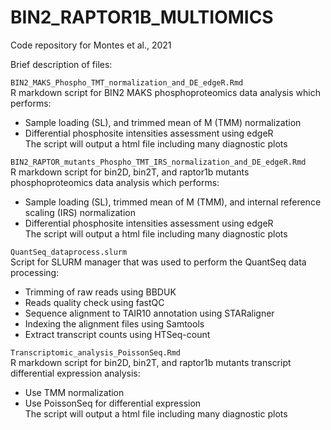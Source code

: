 # BIN2_RAPTOR1B_MULTIOMICS
Code repository for Montes et al., 2021

Brief description of files:

`BIN2_MAKS_Phospho_TMT_normalization_and_DE_edgeR.Rmd`  
R markdown script for BIN2 MAKS phosphoproteomics data analysis which performs:  
- Sample loading (SL), and trimmed mean of M (TMM) normalization
- Differential phosphosite intensities assessment using edgeR  
The script will output a html file including many diagnostic plots  

`BIN2_RAPTOR_mutants_Phospho_TMT_IRS_normalization_and_DE_edgeR.Rmd`  
R markdown script for bin2D, bin2T, and raptor1b mutants phosphoproteomics data analysis which performs:  
- Sample loading (SL), trimmed mean of M (TMM), and internal reference scaling (IRS) normalization
- Differential phosphosite intensities assessment using edgeR  
The script will output a html file including many diagnostic plots  

`QuantSeq_dataprocess.slurm`  
Script for SLURM manager that was used to perform the QuantSeq data processing:  
- Trimming of raw reads using BBDUK
- Reads quality check using fastQC  
- Sequence alignment to TAIR10 annotation using STARaligner
- Indexing the alignment files using Samtools
- Extract transcript counts using HTSeq-count

`Transcriptomic_analysis_PoissonSeq.Rmd`  
R markdown script for bin2D, bin2T, and raptor1b mutants transcript differential expression analysis:
- Use TMM normalization
- Use PoissonSeq for differential expression  
The script will output a html file including many diagnostic plots

